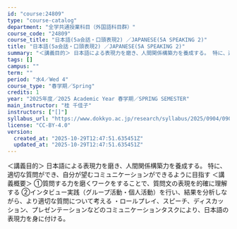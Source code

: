 ```yaml
---
id: "course:24809"
type: "course-catalog"
department: "全学共通授業科目（外国語科目群）"
course_code: "24809"
course_title: "日本語(5a会話・口頭表現2) ／JAPANESE(5A SPEAKING 2)"
title: "日本語(5a会話・口頭表現2) ／JAPANESE(5A SPEAKING 2)"
summary: "＜講義目的＞ 日本語による表現力を磨き、人間関係構築力を養成する。 特に、適切な質問ができ、自分が望むコミュニケーションができるように目指す ＜講義概要＞ ①質問する力を磨くワークをすることで、質問文の表現を的確に理解する ②インタビュー実…"
tags: []
campus: ""
term: ""
period: "水4／Wed 4"
course_type: "春学期／Spring"
credits: 1
year: "2025年度／2025 Academic Year 春学期／SPRING SEMESTER"
main_instructor: "桂 千佳子"
instructors: ["[]"]
syllabus_url: "https://www.dokkyo.ac.jp/research/syllabus/2025/0904/0904_24809_ja_JP.html"
license: "CC-BY-4.0"
version:
  created_at: "2025-10-29T12:47:51.635451Z"
  updated_at: "2025-10-29T12:47:51.635451Z"
---
```

＜講義目的＞ 日本語による表現力を磨き、人間関係構築力を養成する。 特に、適切な質問ができ、自分が望むコミュニケーションができるように目指す ＜講義概要＞ ①質問する力を磨くワークをすることで、質問文の表現を的確に理解する ②インタビュー実践（グループ活動・個人活動）を行い、結果を分析しながら、より適切な質問について考える ・ロールプレイ、スピーチ、ディスカッション、プレゼンテーションなどのコミュニケーションタスクにより、日本語の表現力を身に付ける。
